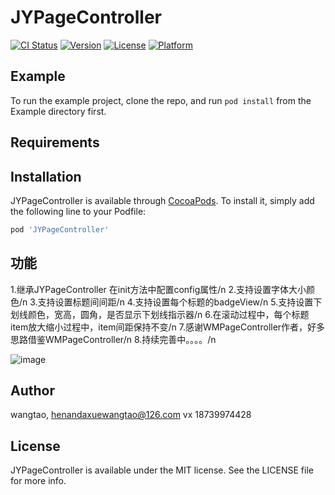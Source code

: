 # JYPageController

[![CI Status](https://img.shields.io/travis/wangtao/JYPageController.svg?style=flat)](https://travis-ci.org/wangtao/JYPageController)
[![Version](https://img.shields.io/cocoapods/v/JYPageController.svg?style=flat)](https://cocoapods.org/pods/JYPageController)
[![License](https://img.shields.io/cocoapods/l/JYPageController.svg?style=flat)](https://cocoapods.org/pods/JYPageController)
[![Platform](https://img.shields.io/cocoapods/p/JYPageController.svg?style=flat)](https://cocoapods.org/pods/JYPageController)

## Example

To run the example project, clone the repo, and run `pod install` from the Example directory first.

## Requirements

## Installation

JYPageController is available through [CocoaPods](https://cocoapods.org). To install
it, simply add the following line to your Podfile:

```ruby
pod 'JYPageController'
```

## 功能
1.继承JYPageController 在init方法中配置config属性/n
2.支持设置字体大小颜色/n
3.支持设置标题间间距/n
4.支持设置每个标题的badgeView/n
5.支持设置下划线颜色，宽高，圆角，是否显示下划线指示器/n
6.在滚动过程中，每个标题item放大缩小过程中，item间距保持不变/n
7.感谢WMPageController作者，好多思路借鉴WMPageController/n
8.持续完善中。。。。/n

![image](https://github.com/hello20150715/JYPageController/blob/master/screenshoot1.gif )   


## Author

wangtao, henandaxuewangtao@126.com  vx 18739974428

## License

JYPageController is available under the MIT license. See the LICENSE file for more info.
